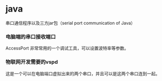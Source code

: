 # java
串口通信程序以及三方jar包（serial port communication of Java）
### 电脑端的串口接收端口
AccessPort
非常常用的一个调试工具，可以设置波特率等参数。

### 物联网开发需要的vspd
这是一个可以在电脑端口虚拟出来的两个串口，并且可以是这两个串口连到一起。

